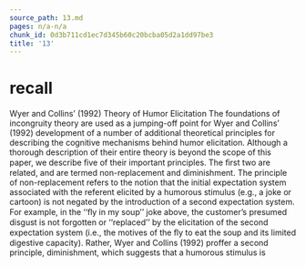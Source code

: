 ```yaml
---
source_path: 13.md
pages: n/a-n/a
chunk_id: 0d3b711cd1ec7d345b60c20bcba05d2a1dd97be3
title: '13'
---
```

# recall

Wyer and Collins’ (1992) Theory of Humor Elicitation The foundations of incongruity theory are used as a jumping-off point for Wyer and Collins’ (1992) development of a number of additional theoretical principles for describing the cognitive mechanisms behind humor elicitation. Although a thorough description of their entire theory is beyond the scope of this paper, we describe ﬁve of their important principles. The ﬁrst two are related, and are termed non-replacement and diminishment. The principle of non-replacement refers to the notion that the initial expectation system associated with the referent elicited by a humorous stimulus (e.g., a joke or cartoon) is not negated by the introduction of a second expectation system. For example, in the ‘‘ﬂy in my soup’’ joke above, the customer’s presumed disgust is not forgotten or ‘‘replaced’’ by the elicitation of the second expectation system (i.e., the motives of the ﬂy to eat the soup and its limited digestive capacity). Rather, Wyer and Collins (1992) proffer a second principle, diminishment, which suggests that a humorous stimulus is
